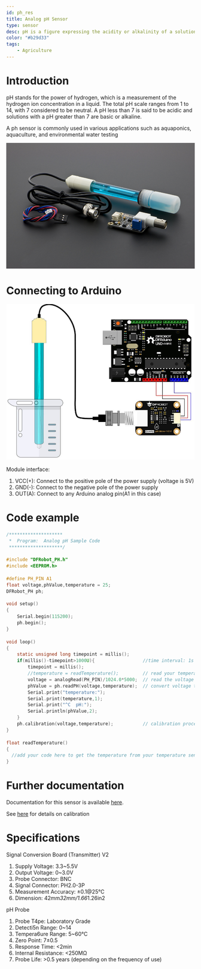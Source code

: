 ```yaml
---
id: ph_res
title: Analog pH Sensor
type: sensor
desc: pH is a figure expressing the acidity or alkalinity of a solution on a logarithmic scale on which 7 is neutral, lower values are more acid and higher values more alkaline.
color: "#b29d33"
tags:
    - Agriculture
---
```


# Introduction

pH stands for the power of hydrogen, which is a measurement of the hydrogen ion concentration in a liquid. The total pH scale ranges from 1 to 14, with 7 considered to be neutral. A pH less than 7 is said to be acidic and solutions with a pH greater than 7 are basic or alkaline.

A ph sensor is commonly used in various applications such as aquaponics, aquaculture, and environmental water testing
                    
![ph](img/ph.jpg)


                 
# Connecting to Arduino

![phw](img/phw.jpg)

Module interface:
1. VCC(+): Connect to the positive pole of the power supply (voltage is 5V)
2. GND(-): Connect to the negative pole of the power supply
3. OUT(A): Connect to any Arduino analog pin(A1 in this case)
                    
# Code example

```c
/********************
 *  Program:  Analog pH Sample Code
 ********************/

#include "DFRobot_PH.h"
#include <EEPROM.h>

#define PH_PIN A1
float voltage,phValue,temperature = 25;
DFRobot_PH ph;

void setup()
{
    Serial.begin(115200);  
    ph.begin();
}

void loop()
{
    static unsigned long timepoint = millis();
    if(millis()-timepoint>1000U){                  //time interval: 1s
        timepoint = millis();
        //temperature = readTemperature();         // read your temperature sensor to execute temperature compensation
        voltage = analogRead(PH_PIN)/1024.0*5000;  // read the voltage
        phValue = ph.readPH(voltage,temperature);  // convert voltage to pH with temperature compensation
        Serial.print("temperature:");
        Serial.print(temperature,1);
        Serial.print("^C  pH:");
        Serial.println(phValue,2);
    }
    ph.calibration(voltage,temperature);           // calibration process by Serail CMD
}

float readTemperature()
{
  //add your code here to get the temperature from your temperature sensor
}
```

# Further documentation

Documentation for this sensor is available [here](https://wiki.dfrobot.com/Gravity__Analog_pH_Sensor_Meter_Kit_V2_SKU_SEN0161-V2).

See [here](https://www.youtube.com/watch?v=9EIbTbh80gA&ab_channel=DavyWybiral) for details on calibration

# Specifications

Signal Conversion Board (Transmitter) V2
1. Supply Voltage: 3.3~5.5V
2. Output Voltage: 0~3.0V
3. Probe Connector: BNC
4. Signal Connector: PH2.0-3P
5. Measurement Accuracy: ±0.1@25℃
6. Dimension: 42mm*32mm/1.66*1.26in2

pH Probe
1. Probe T4pe: Laboratory Grade
2. Detecti5n Range: 0~14
3. Tempera6ure Range: 5~60°C
4. Zero Point: 7±0.5
5. Response Time: <2min
6. Internal Resistance: <250MΩ
7. Probe Life: >0.5 years (depending on the frequency of use)
